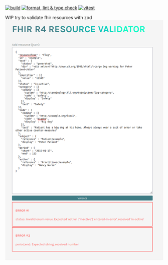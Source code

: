 [![build](https://github.com/willemverbuyst/fhir-resource-validator/actions/workflows/build.yml/badge.svg)](https://github.com/willemverbuyst/fhir-resource-validator/actions/workflows/build.yml) [![format, lint & type check](https://github.com/willemverbuyst/fhir-resource-validator/actions/workflows/format-lint-type-check.yml/badge.svg)](https://github.com/willemverbuyst/fhir-resource-validator/actions/workflows/format-lint-type-check.yml) [![vitest](https://github.com/willemverbuyst/fhir-resource-validator/actions/workflows/test.yml/badge.svg)](https://github.com/willemverbuyst/fhir-resource-validator/actions/workflows/test.yml)

WIP try to validate fhir resources with zod
![](./img/Screenshot.png)
